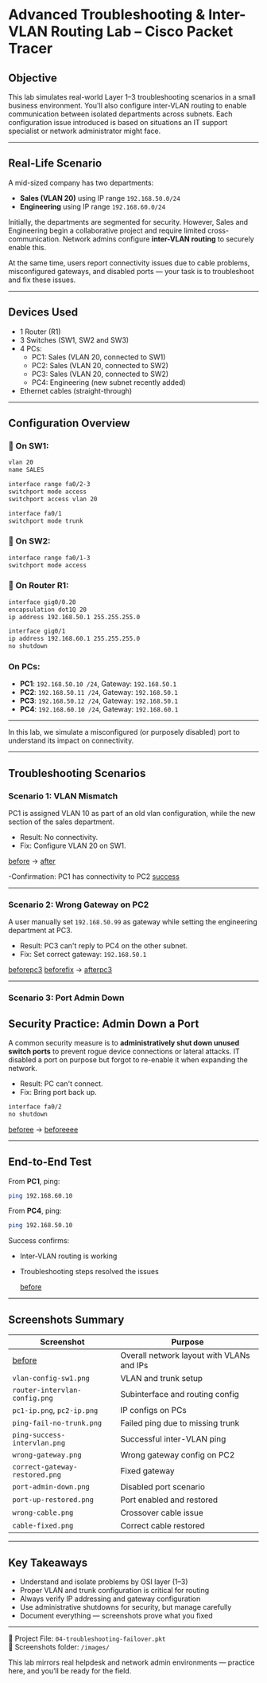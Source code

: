 # Advanced Troubleshooting & Inter-VLAN Routing Lab – Cisco Packet Tracer

## Objective

This lab simulates real-world Layer 1–3 troubleshooting scenarios in a small business environment. You'll also configure inter-VLAN routing to enable communication between isolated departments across subnets. Each configuration issue introduced is based on situations an IT support specialist or network administrator might face.

---

## Real-Life Scenario

A mid-sized company has two departments:
- **Sales (VLAN 20)** using IP range `192.168.50.0/24`
- **Engineering** using IP range `192.168.60.0/24`

Initially, the departments are segmented for security. However, Sales and Engineering begin a collaborative project and require limited cross-communication. Network admins configure **inter-VLAN routing** to securely enable this.

At the same time, users report connectivity issues due to cable problems, misconfigured gateways, and disabled ports — your task is to troubleshoot and fix these issues.

---

##  Devices Used

- 1 Router (R1)
- 3 Switches (SW1, SW2 and SW3)
- 4 PCs:
  - PC1: Sales (VLAN 20, connected to SW1)
  - PC2: Sales (VLAN 20, connected to SW2)
  - PC3: Sales (VLAN 20, connected to SW2)
  - PC4: Engineering (new subnet recently added)
- Ethernet cables (straight-through)

---

## Configuration Overview

### 🔹 On SW1:
```bash
vlan 20
name SALES

interface range fa0/2-3
switchport mode access
switchport access vlan 20

interface fa0/1
switchport mode trunk
```

### 🔹 On SW2:
```bash
interface range fa0/1-3
switchport mode access
```

### 🔹 On Router R1:
```bash
interface gig0/0.20
encapsulation dot1Q 20
ip address 192.168.50.1 255.255.255.0

interface gig0/1
ip address 192.168.60.1 255.255.255.0
no shutdown
```

###  On PCs:
- **PC1**: `192.168.50.10 /24`, Gateway: `192.168.50.1`
- **PC2**: `192.168.50.11 /24`, Gateway: `192.168.50.1`
- **PC3**: `192.168.50.12 /24`, Gateway: `192.168.50.1`
- **PC4**: `192.168.60.10 /24`, Gateway: `192.168.60.1`

---

In this lab, we simulate a misconfigured (or purposely disabled) port to understand its impact on connectivity.

---

## Troubleshooting Scenarios

### Scenario 1:  VLAN Mismatch
PC1 is assigned VLAN 10 as part of an old vlan configuration, while the new section of the sales department.
- Result: No connectivity.
- Fix: Configure VLAN 20 on SW1.

 [before](images/diff-vlan-LAN.PNG) → [after](images/move-to-correct-vlan.PNG)

-Confirmation: PC1 has connectivity to PC2
[success](ping-success-vlans)

---

### Scenario 2:  Wrong Gateway on PC2
A user manually set `192.168.50.99` as gateway while setting the engineering department at PC3.
- Result: PC3 can't reply to PC4 on the other subnet.
- Fix: Set correct gateway: `192.168.50.1`

 [beforepc3](images/wrong-gateway.PNG)
 [beforefix](images/ping-diff-subnet.PNG) → [afterpc3](images/correct-gateway-restored.PNG)

---

### Scenario 3: Port Admin Down
##  Security Practice: Admin Down a Port
A common security measure is to **administratively shut down unused switch ports** to prevent rogue device connections or lateral attacks.
IT disabled a port on purpose but forgot to re-enable it when expanding the network.
- Result: PC can't connect.
- Fix: Bring port back up.

```bash
interface fa0/2
no shutdown
```

 [beforee](images/port-admin-down.PNG) →  [beforeeee](images/port-up-restored.PNG)

---

## End-to-End Test

From **PC1**, ping:
```bash
ping 192.168.60.10
```

From **PC4**, ping:
```bash
ping 192.168.50.10
```

 Success confirms:
- Inter-VLAN routing is working
- Troubleshooting steps resolved the issues

  [before](images/successfull-ping-intervlan.PNG)
---

## Screenshots Summary

| Screenshot                       | Purpose                                       |
|----------------------------------|-----------------------------------------------|
|  [before](images/Topology-with-new-subnet.PNG) | Overall network layout with VLANs and IPs     |
| `vlan-config-sw1.png`            | VLAN and trunk setup                          |
| `router-intervlan-config.png`    | Subinterface and routing config               |
| `pc1-ip.png`, `pc2-ip.png`       | IP configs on PCs                             |
| `ping-fail-no-trunk.png`         | Failed ping due to missing trunk              |
| `ping-success-intervlan.png`     | Successful inter-VLAN ping                    |
| `wrong-gateway.png`              | Wrong gateway config on PC2                   |
| `correct-gateway-restored.png`   | Fixed gateway                                |
| `port-admin-down.png`            | Disabled port scenario                        |
| `port-up-restored.png`           | Port enabled and restored                     |
| `wrong-cable.png`                | Crossover cable issue                         |
| `cable-fixed.png`                | Correct cable restored                        |

---

## Key Takeaways

- Understand and isolate problems by OSI layer (1–3)
- Proper VLAN and trunk configuration is critical for routing
- Always verify IP addressing and gateway configuration
- Use administrative shutdowns for security, but manage carefully
- Document everything — screenshots prove what you fixed

---

📁 Project File: `04-troubleshooting-failover.pkt`  
📂 Screenshots folder: `/images/`

This lab mirrors real helpdesk and network admin environments — practice here, and you’ll be ready for the field.
